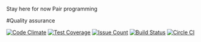 Stay here for now
Pair programming

#Quality assurance

[![Code Climate](https://codeclimate.com/github/sheyooo/pair-programming/badges/gpa.svg)](https://codeclimate.com/github/sheyooo/pair-programming) [![Test Coverage](https://codeclimate.com/github/sheyooo/pair-programming/badges/coverage.svg)](https://codeclimate.com/github/sheyooo/pair-programming/coverage) [![Issue Count](https://codeclimate.com/github/sheyooo/pair-programming/badges/issue_count.svg)](https://codeclimate.com/github/sheyooo/pair-programming) [![Build Status](https://travis-ci.org/sheyooo/pair-programming.svg?branch=master)](https://travis-ci.org/sheyooo/pair-programming) [![Circle CI](https://circleci.com/gh/sheyooo/pair-programming.svg?style=svg)](https://circleci.com/gh/sheyooo/pair-programming) 